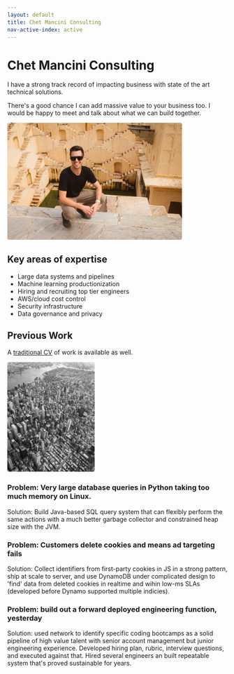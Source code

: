```yaml
---
layout: default
title: Chet Mancini Consulting
nav-active-index: active
---
```


# Chet Mancini Consulting

I have a strong track record of impacting business with state of the art technical solutions.

There's a good chance I can add massive value to your business too. I would be happy to meet and talk about what we can build together.

<img src="/assets/img/chet_stairs.jpg" id="img-chet-stairs" width="400" style="border-radius: 4px;">

## Key areas of expertise

* Large data systems and pipelines
* Machine learning productionization
* Hiring and recruiting top tier engineers
* AWS/cloud cost control
* Security infrastructure
* Data governance and privacy



## Previous Work

A <a href="cv.html">traditional CV</a> of work is available as well.

<img src="/assets/img/newyork.jpg" id="img-newyork" width="200" class="ml-5 my-5 float-right" style="border-radius: 4px;">

### Problem: Very large database queries in Python taking too much memory on Linux.
Solution: Build Java-based SQL query system that can flexibly perform the same actions with a much better garbage collector and constrained heap size with the JVM.

### Problem: Customers delete cookies and means ad targeting fails
Solution: Collect identifiers from first-party cookies in JS in a strong pattern, ship at scale to server, and use DynamoDB under complicated design to 'find' data from deleted cookies in realtime and wihin low-ms SLAs (developed before Dynamo supported multiple indicies).

### Problem: build out a forward deployed engineering function, yesterday
Solution: used network to identify specific coding bootcamps as a solid pipeline of high value talent with senior account management but junior engineering experience. Developed hiring plan, rubric, interview questions, and executed against that. Hired several engineers an built repeatable system that's proved sustainable for years.